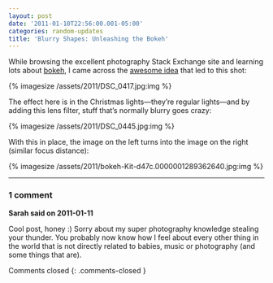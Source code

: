 ```yaml
---
layout: post
date: '2011-01-10T22:56:00.001-05:00'
categories: random-updates
title: 'Blurry Shapes: Unleashing the Bokeh'
---
```


While browsing the excellent photography Stack Exchange site and learning lots about [bokeh](http://photo.stackexchange.com/q/2706/380#2710), I came across the [awesome idea](http://www.diyphotography.net/diy_create_your_own_bokeh) that led to this shot:  

{% imagesize /assets/2011/DSC_0417.jpg:img %}

The effect here is in the Christmas lights—they’re regular lights—and by adding this lens filter, stuff that’s normally blurry goes crazy:

{% imagesize /assets/2011/DSC_0445.jpg:img %}

With this in place, the image on the left turns into the image on the right (similar focus distance):  

{% imagesize /assets/2011/bokeh-Kit-d47c.0000001289362640.jpg:img %}

---

### 1 comment

**Sarah said on 2011-01-11**

Cool post, honey :)  Sorry about my super photography knowledge stealing your thunder.  You probably now know how I feel about every other thing in the world that is not directly related to babies, music or photography (and some things that are).

Comments closed
{: .comments-closed }
